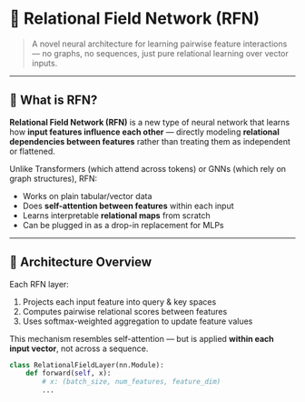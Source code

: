 # 🧠 Relational Field Network (RFN)

> A novel neural architecture for learning pairwise feature interactions — no graphs, no sequences, just pure relational learning over vector inputs.

---

## 📌 What is RFN?

**Relational Field Network (RFN)** is a new type of neural network that learns how **input features influence each other** — directly modeling **relational dependencies between features** rather than treating them as independent or flattened.

Unlike Transformers (which attend across tokens) or GNNs (which rely on graph structures), RFN:
- Works on plain tabular/vector data
- Does **self-attention between features** within each input
- Learns interpretable **relational maps** from scratch
- Can be plugged in as a drop-in replacement for MLPs

---

## 🔧 Architecture Overview

Each RFN layer:
1. Projects each input feature into query & key spaces
2. Computes pairwise relational scores between features
3. Uses softmax-weighted aggregation to update feature values

This mechanism resembles self-attention — but is applied **within each input vector**, not across a sequence.

```python
class RelationalFieldLayer(nn.Module):
    def forward(self, x):
        # x: (batch_size, num_features, feature_dim)
        ...
